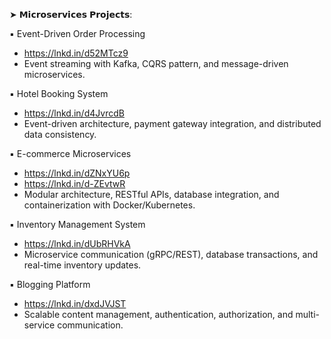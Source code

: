 ➤ 𝗠𝗶𝗰𝗿𝗼𝘀𝗲𝗿𝘃𝗶𝗰𝗲𝘀 𝗣𝗿𝗼𝗷𝗲𝗰𝘁𝘀:

▪ Event-Driven Order Processing
 - https://lnkd.in/d52MTcz9
 - Event streaming with Kafka, CQRS pattern, and message-driven microservices.

▪ Hotel Booking System
 - https://lnkd.in/d4JvrcdB
 - Event-driven architecture, payment gateway integration, and distributed data consistency.

▪ E-commerce Microservices
 - https://lnkd.in/dZNxYU6p
 - https://lnkd.in/d-ZEvtwR
 - Modular architecture, RESTful APIs, database integration, and containerization with Docker/Kubernetes.

▪ Inventory Management System
 - https://lnkd.in/dUbRHVkA
 - Microservice communication (gRPC/REST), database transactions, and real-time inventory updates.

▪ Blogging Platform
 - https://lnkd.in/dxdJVJST
 - Scalable content management, authentication, authorization, and multi-service communication.

